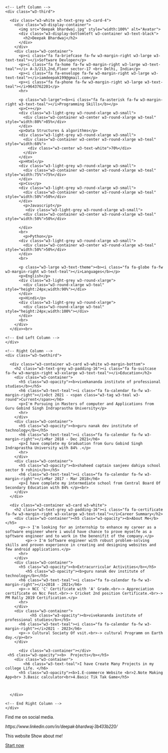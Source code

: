 <!DOCTYPE html>
<html>
  <head>
    <title>Deepak  bBhardwaj</title>
    <meta charset="UTF-8">
    <meta name="viewport" content="width=device-width, initial-scale=1">
    <link rel="stylesheet" href="https://www.w3schools.com/w3css/4/w3.css">
    <link rel='stylesheet' href='https://fonts.googleapis.com/css?family=Roboto'>
    <link rel="stylesheet" href="https://cdnjs.cloudflare.com/ajax/libs/font-awesome/4.7.0/css/font-awesome.min.css">
    <style>
    html,body,h1,h2,h3,h4,h5,h6 {font-family: "Roboto", sans-serif}
    </style>
  </head>
<body class="w3-light-grey">

<!-- Page Container -->
<div class="w3-content w3-margin-top" style="max-width:1400px;">

  <!-- The Grid -->
  <div class="w3-row-padding">
  
    <!-- Left Column -->
    <div class="w3-third">
    
      <div class="w3-white w3-text-grey w3-card-4">
        <div class="w3-display-container">
          <img src="deepak bhardwaj.jpg" style="width:100%" alt="Avatar">
          <div class="w3-display-bottomleft w3-container w3-text-black">
            <h2>Deepak Bhardwaj</h2>
          </div>
        </div>
        <div class="w3-container">
          <p><i class="fa fa-briefcase fa-fw w3-margin-right w3-large w3-text-teal"></i>Software Devloper</p>
          <p><i class="fa fa-home fa-fw w3-margin-right w3-large w3-text-teal"></i> A-3/213,2nd,Floor sector-17 <br> Delhi, India</p>
          <p><i class="fa fa-envelope fa-fw w3-margin-right w3-large w3-text-teal"></i>iamdeepak199@gmail.com</p>
          <p><i class="fa fa-phone fa-fw w3-margin-right w3-large w3-text-teal"></i>9643762201</p>
          <hr>

          <p class="w3-large"><b><i class="fa fa-asterisk fa-fw w3-margin-right w3-text-teal"></i>Programming Skills</b></p>
          <p>C++</p>
          <div class="w3-light-grey w3-round-xlarge w3-small">
            <div class="w3-container w3-center w3-round-xlarge w3-teal" style="width:80%">85%</div>
          </div>
          <p>Data Structures & algorithms</p>
          <div class="w3-light-grey w3-round-xlarge w3-small">
            <div class="w3-container w3-center w3-round-xlarge w3-teal" style="width:60%">
              <div class="w3-center w3-text-white">70%</div>
            </div>
          </div>
          <p>Html</p>
          <div class="w3-light-grey w3-round-xlarge w3-small">
            <div class="w3-container w3-center w3-round-xlarge w3-teal" style="width:75%">75%</div>
          </div>
          <p>Css</p>
          <div class="w3-light-grey w3-round-xlarge w3-small">
            <div class="w3-container w3-center w3-round-xlarge w3-teal" style="width:50%">50%</div>
          </div>
            <p>Javascript</p>
             <div class="w3-light-grey w3-round-xlarge w3-small">
            <div class="w3-container w3-center w3-round-xlarge w3-teal" style="width:50%">50%</div>
                 
          </div>
          <br>
            <p>Python</p>
          <div class="w3-light-grey w3-round-xlarge w3-small">
            <div class="w3-container w3-center w3-round-xlarge w3-teal" style="width:50%">50%</div>
          </div>
          <br>

          <p class="w3-large w3-text-theme"><b><i class="fa fa-globe fa-fw w3-margin-right w3-text-teal"></i>Languages</b></p>
          <p>English</p>
          <div class="w3-light-grey w3-round-xlarge">
            <div class="w3-round-xlarge w3-teal" style="height:24px;width:90%"></div>
          </div>
          <p>Hindi</p>
          <div class="w3-light-grey w3-round-xlarge">
            <div class="w3-round-xlarge w3-teal" style="height:24px;width:100%"></div>
          </div>
          <br>
        </div>
      </div><br>

    <!-- End Left Column -->
    </div>

    <!-- Right Column -->
    <div class="w3-twothird">
    
      <div class="w3-container w3-card w3-white w3-margin-bottom">
        <h2 class="w3-text-grey w3-padding-16"><i class="fa fa-suitcase fa-fw w3-margin-right w3-xxlarge w3-text-teal"></i>Education</h2>
        <div class="w3-container">
          <h5 class="w3-opacity"><b>vivekananda institute of professional studies</b></h5>
          <h6 class="w3-text-teal"><i class="fa fa-calendar fa-fw w3-margin-right"></i>Oct 2021 - <span class="w3-tag w3-teal w3-round">Current</span></h6>
          <p>I'm Pursuing in Masters of computer and Applications from Guru Gobind Singh Indraprastha University</p>
          <hr>
        </div>
        <div class="w3-container">
          <h5 class="w3-opacity"><b>guru nanak dev institute of technology</b></h5>
          <h6 class="w3-text-teal"><i class="fa fa-calendar fa-fw w3-margin-right"></i>Mar 2018 - Dec 2021</h6>
          <p>I have complete my Graduation from Guru Gobind Singh Indraprastha University with 84% .</p>
          <hr>
        </div>
        <div class="w3-container">
          <h5 class="w3-opacity"><b>shaheed captain sanjeev dahiya school sector 9 rohini</b></h5>
          <h6 class="w3-text-teal"><i class="fa fa-calendar fa-fw w3-margin-right"></i>Mar 2017 - Mar 2018</h6>
          <p>I have complete my intermediate school from Central Board Of Secondary Education with 84% </p><br>
        </div>
      </div>

      <div class="w3-container w3-card w3-white">
        <h2 class="w3-text-grey w3-padding-16"><i class="fa fa-certificate fa-fw w3-margin-right w3-xxlarge w3-text-teal"></i>Career Summary</h2>
        <div class="w3-container"><h5 class="w3-opacity"><b>About Me</b></h5>
          <p>-> I'm looking for an internship to enhance my career as a software engineer where i would have chance to prove myselfe as a spftware engineer and to work in the benenifit of the company.</p>
             <p>-> I'm Software engineer with robust problem-solving skills and proven experience in creating and designing websites and few android applications.</p>
          <hr>
        </div>
        <div class="w3-container">
          <h5 class="w3-opacity"><b>Extracurricular Activities</b></h5>
             <h5 class="w3-opacity"><b>guru nanak dev institute of technology</b></h5>
          <h6 class="w3-text-teal"><i class="fa fa-calendar fa-fw w3-margin-right"></i>2018 - 2021</h6>
          <p>-> NCC 'C' Certificate with 'A' Grade.<br>-> Appreciation certificate on Ncc Fest.<br>-> Cricket 2nd position Certificate.<br>-> PM Rally 2019 Certification.</p>
          <hr>
        </div>
        <div class="w3-container">
               <h5 class="w3-opacity"><b>vivekananda institute of professional studies</b></h5>
          <h6 class="w3-text-teal"><i class="fa fa-calendar fa-fw w3-margin-right"></i>2021 - 2023</h6>
          <p>-> Cultural Society Of vsit.<br>-> cultural Programm on Earth day.</p><br>
        </div>
       
          <div class="w3-container"></div>
     <h5 class="w3-opacity"><b>  Projects</b></h5>
        <div class="w3-container">
            <h6 class="w3-text-teal">I have Create Many Projects in my college Life. </h6>
          <h5 class="w3-opacity"><b>1.E-commerce Website <br>2.Note Making App<br> 3.Basic calculator<br>4.Basic Tik Tak Game</h5>
         
          
         
      </div>

    <!-- End Right Column -->
    </div>
    
  <!-- End Grid -->
  </div>
  
  <!-- End Page Container -->
</div>

<!-- Footer. This section contains an ad for W3Schools Spaces. You can leave it to support us. --->
<footer class="w3-container w3-teal w3-center w3-margin-top">
  <p>Find me on social media.</p>
  <i class="fa fa-facebook-official w3-hover-opacity"></i>
  <i class="fa fa-instagram w3-hover-opacity"></i>
  <i class="fa fa-snapchat w3-hover-opacity"></i>
  <i class="fa fa-pinterest-p w3-hover-opacity"></i>
  <i class="fa fa-twitter w3-hover-opacity"></i>
  <i class="fa fa-linkedin w3-hover-opacity">https://www.linkedin.com/in/deepak-bhardwaj-3b433b220/</i>
 <p class="w3-small">This website Show about me!</p>
 <a class="w3-button w3-round-xxlarge w3-small w3-light-grey w3-margin-bottom" href="" target="_blank">Start now</a> <!-- End footer -->
</footer>
</body>
  </html>
